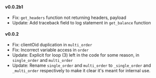 #### v0.0.2b1
- Fix: `get_headers` function not returning headers, payload
- Update: Add traceback field to log statement in `get_balance` function


#### v0.0.2

- Fix: clientOid duplication in `multi_order`
- Fix: Incorrect variable access in `order`
- Update: Explicit for loop (3) left in the code for some reason, in `single_order` and `multi_order`
- Update: Rename `single_order` and `multi_order` to `_single_order` and `_multi_order` respectively to make it clear it's meant for internal use.
